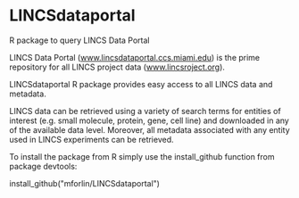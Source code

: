 # LINCSdataportal
R package to query LINCS Data Portal

LINCS Data Portal (www.lincsdataportal.ccs.miami.edu) is the prime repository for all LINCS project data (www.lincsroject.org).

LINCSdataportal R package provides easy access to all LINCS data and metadata. 

LINCS data can be retrieved using a variety of search terms for entities of interest (e.g. small molecule, protein, gene, cell line) and downloaded in any of the available data level.
Moreover, all metadata associated with any entity used in LINCS experiments can be retrieved.

To install the package from R simply use the install_github function from package devtools:

install_github("mforlin/LINCSdataportal")
